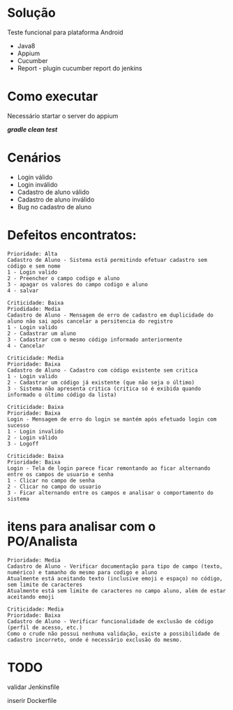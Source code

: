 # Solução
Teste funcional para plataforma Android 
- Java8
- Appium 
- Cucumber
- Report - plugin cucumber report do jenkins

# Como executar
Necessário startar o server do appium 

***gradle clean test***

# Cenários
- Login válido
- Login inválido
- Cadastro de aluno válido
- Cadastro de aluno inválido
- Bug no cadastro de aluno

# Defeitos encontratos:
```Criticidade: Alta
Prioridade: Alta
Cadastro de Aluno - Sistema está permitindo efetuar cadastro sem código e sem nome
1 - Login valido
2 - Preencher o campo codigo e aluno
3 - apagar os valores do campo codigo e aluno
4 - salvar

Criticidade: Baixa
Priodidade: Media
Cadastro de Aluno - Mensagem de erro de cadastro em duplicidade do aluno não sai após cancelar a persitencia do registro
1 - Login valido
2 - Cadastrar um aluno
3 - Cadastrar com o mesmo código informado anteriormente
4 - Cancelar

Criticidade: Media
Prioridade: Baixa
Cadastro de Aluno - Cadastro com código existente sem critica
1 - Login valido
2 - Cadastrar um código já existente (que não seja o último)
3 - Sistema não apresenta critica (critica só é exibida quando informado o último código da lista)

Criticidade: Baixa
Prioridade: Baixa
Login - Mensagem de erro do login se mantém após efetuado login com sucesso
1 - Login invalido
2 - Login válido
3 - Logoff

Criticidade: Baixa
Prioridade: Baixa
Login - Tela de login parece ficar remontando ao ficar alternando entre os campos de usuario e senha
1 - Clicar no campo de senha
2 - Clicar no campo do usuario
3 - Ficar alternando entre os campos e analisar o comportamento do sistema 
```

# itens para analisar com o PO/Analista
```Criticidade: Media
Prioridade: Media 
Cadastro de Aluno - Verificar documentação para tipo de campo (texto, numérico) e tamanho do mesmo para codigo e aluno
Atualmente está aceitando texto (inclusive emoji e espaço) no código, sem limite de caracteres
Atualmente está sem limite de caracteres no campo aluno, além de estar aceitando emoji

Criticidade: Media
Prioridade: Baixa
Cadastro de Aluno - Verificar funcionalidade de exclusão de código (perfil de acesso, etc.)
Como o crude não possui nenhuma validação, existe a possibilidade de cadastro incorreto, onde é necessário exclusão do mesmo.
```
# TODO
<p>validar Jenkinsfile </p>
inserir Dockerfile